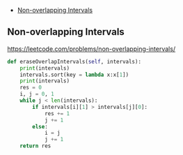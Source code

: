 + [Non-overlapping Intervals](#non-overlapping-intervals)

## Non-overlapping Intervals


https://leetcode.com/problems/non-overlapping-intervals/

```python
def eraseOverlapIntervals(self, intervals):
    print(intervals)
    intervals.sort(key = lambda x:x[1])
    print(intervals)
    res = 0
    i, j = 0, 1
    while j < len(intervals):
        if intervals[i][1] > intervals[j][0]:
            res += 1 
            j += 1
        else:
            i = j
            j += 1
    return res     
```